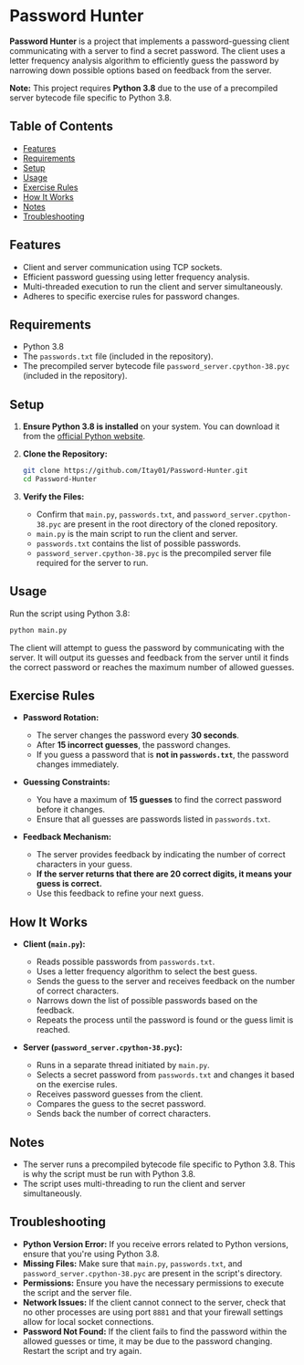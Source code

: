 # Password Hunter

**Password Hunter** is a project that implements a password-guessing client communicating with a server to find a secret password. The client uses a letter frequency analysis algorithm to efficiently guess the password by narrowing down possible options based on feedback from the server.

**Note:** This project requires **Python 3.8** due to the use of a precompiled server bytecode file specific to Python 3.8.

## Table of Contents

- [Features](#features)
- [Requirements](#requirements)
- [Setup](#setup)
- [Usage](#usage)
- [Exercise Rules](#exercise-rules)
- [How It Works](#how-it-works)
- [Notes](#notes)
- [Troubleshooting](#troubleshooting)

## Features

- Client and server communication using TCP sockets.
- Efficient password guessing using letter frequency analysis.
- Multi-threaded execution to run the client and server simultaneously.
- Adheres to specific exercise rules for password changes.

## Requirements

- Python 3.8
- The `passwords.txt` file (included in the repository).
- The precompiled server bytecode file `password_server.cpython-38.pyc` (included in the repository).

## Setup

1. **Ensure Python 3.8 is installed** on your system. You can download it from the [official Python website](https://www.python.org/downloads/release/python-380/).

2. **Clone the Repository:**

   ```bash
   git clone https://github.com/Itay01/Password-Hunter.git
   cd Password-Hunter
   ```

3. **Verify the Files:**

   - Confirm that `main.py`, `passwords.txt`, and `password_server.cpython-38.pyc` are present in the root directory of the cloned repository.
   - `main.py` is the main script to run the client and server.
   - `passwords.txt` contains the list of possible passwords.
   - `password_server.cpython-38.pyc` is the precompiled server file required for the server to run.

## Usage

Run the script using Python 3.8:

```bash
python main.py
```

The client will attempt to guess the password by communicating with the server. It will output its guesses and feedback from the server until it finds the correct password or reaches the maximum number of allowed guesses.

## Exercise Rules

- **Password Rotation:**
  - The server changes the password every **30 seconds**.
  - After **15 incorrect guesses**, the password changes.
  - If you guess a password that is **not in `passwords.txt`**, the password changes immediately.

- **Guessing Constraints:**
  - You have a maximum of **15 guesses** to find the correct password before it changes.
  - Ensure that all guesses are passwords listed in `passwords.txt`.

- **Feedback Mechanism:**
  - The server provides feedback by indicating the number of correct characters in your guess.
  - **If the server returns that there are **20 correct digits**, it means your guess is **correct**.**
  - Use this feedback to refine your next guess.

## How It Works

- **Client (`main.py`):**
  - Reads possible passwords from `passwords.txt`.
  - Uses a letter frequency algorithm to select the best guess.
  - Sends the guess to the server and receives feedback on the number of correct characters.
  - Narrows down the list of possible passwords based on the feedback.
  - Repeats the process until the password is found or the guess limit is reached.

- **Server (`password_server.cpython-38.pyc`):**
  - Runs in a separate thread initiated by `main.py`.
  - Selects a secret password from `passwords.txt` and changes it based on the exercise rules.
  - Receives password guesses from the client.
  - Compares the guess to the secret password.
  - Sends back the number of correct characters.

## Notes

- The server runs a precompiled bytecode file specific to Python 3.8. This is why the script must be run with Python 3.8.
- The script uses multi-threading to run the client and server simultaneously.

## Troubleshooting

- **Python Version Error:** If you receive errors related to Python versions, ensure that you're using Python 3.8.
- **Missing Files:** Make sure that `main.py`, `passwords.txt`, and `password_server.cpython-38.pyc` are present in the script's directory.
- **Permissions:** Ensure you have the necessary permissions to execute the script and the server file.
- **Network Issues:** If the client cannot connect to the server, check that no other processes are using port `8881` and that your firewall settings allow for local socket connections.
- **Password Not Found:** If the client fails to find the password within the allowed guesses or time, it may be due to the password changing. Restart the script and try again.
